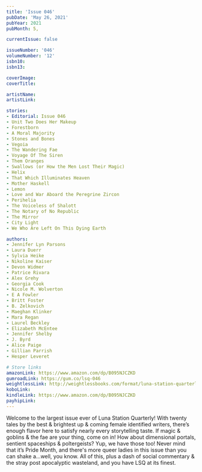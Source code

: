 ```yaml
---
title: 'Issue 046'
pubDate: 'May 26, 2021'
pubYear: 2021
pubMonth: 5,

currentIssue: false

issueNumber: '046'
volumeNumber: '12'
isbn10: 
isbn13: 

coverImage: 
coverTitle: 

artistName: 
artistLink: 

stories:
- Editorial: Issue 046
- Unit Two Does Her Makeup
- Forestborn
- A Moral Majority
- Stones and Bones
- Vegoia
- The Wandering Fae
- Voyage Of The Siren
- Them Oranges
- Swallows (or How the Men Lost Their Magic)
- Helix
- That Which Illuminates Heaven
- Mother Haskell
- Lemon
- Love and War Aboard the Peregrine Zircon
- Perihelia
- The Voiceless of Shalott
- The Notary of No Republic
- The Mirror
- City Light
- We Who Are Left On This Dying Earth

authors:
- Jennifer Lyn Parsons
- Laura Duerr
- Sylvia Heike
- Nikoline Kaiser
- Devon Widmer
- Patrice Rivara
- Alex Grehy
- Georgia Cook
- Nicole M. Wolverton
- E A Fowler
- Britt Foster
- B. Zelkovich
- Maeghan Klinker
- Mara Regan
- Laurel Beckley
- Elizabeth McEntee
- Jennifer Shelby
- J. Byrd
- Alice Paige
- Gillian Parrish
- Hesper Leveret

# Store links
amazonLink: https://www.amazon.com/dp/B095NJCZKD
gumroadLink: https://gum.co/lsq-046
weightlessLink: http://weightlessbooks.com/format/luna-station-quarterly-issue-46
koboLink: 
kindleLink: https://www.amazon.com/dp/B095NJCZKD
payhipLink: 
---
```


Welcome to the largest issue ever of Luna Station Quarterly!
With twenty tales by the best &amp; brightest up &amp; coming female identified writers, there’s enough flavor here to satisfy nearly every storytelling taste.
If magic &amp; goblins &amp; the fae are your thing, come on in! How about dimensional portals, sentient spaceships &amp; poltergeists? Yup, we have those too!
Never mind that it’s Pride Month, and there's more queer ladies in this issue than you can shake a...well, you know.
All of this, plus a dash of social commentary &amp; the stray post apocalyptic wasteland, and you have LSQ at its finest.
